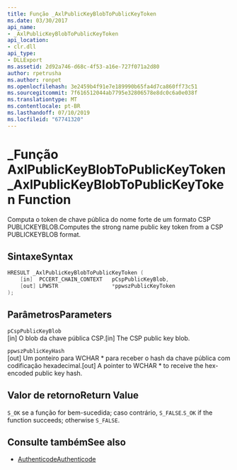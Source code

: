 ```yaml
---
title: Função _AxlPublicKeyBlobToPublicKeyToken
ms.date: 03/30/2017
api_name:
- _AxlPublicKeyBlobToPublicKeyToken
api_location:
- clr.dll
api_type:
- DLLExport
ms.assetid: 2d92a746-d68c-4f53-a16e-727f071a2d80
author: rpetrusha
ms.author: ronpet
ms.openlocfilehash: 3e2459b4f91e7e189990b65fa4d7ca860ff73c51
ms.sourcegitcommit: 7f616512044ab7795e32806578e8dc0c6a0e038f
ms.translationtype: MT
ms.contentlocale: pt-BR
ms.lasthandoff: 07/10/2019
ms.locfileid: "67741320"
---
```

# <a name="axlpublickeyblobtopublickeytoken-function"></a><span data-ttu-id="8d0ae-102">\_Função AxlPublicKeyBlobToPublicKeyToken</span><span class="sxs-lookup"><span data-stu-id="8d0ae-102">\_AxlPublicKeyBlobToPublicKeyToken Function</span></span>
<span data-ttu-id="8d0ae-103">Computa o token de chave pública do nome forte de um formato CSP PUBLICKEYBLOB.</span><span class="sxs-lookup"><span data-stu-id="8d0ae-103">Computes the strong name public key token from a CSP PUBLICKEYBLOB format.</span></span>  
  
## <a name="syntax"></a><span data-ttu-id="8d0ae-104">Sintaxe</span><span class="sxs-lookup"><span data-stu-id="8d0ae-104">Syntax</span></span>  
  
```cpp  
HRESULT _AxlPublicKeyBlobToPublicKeyToken (  
    [in]  PCCERT_CHAIN_CONTEXT   pCspPublicKeyBlob,  
    [out] LPWSTR                 *ppwszPublicKeyToken  
);  
```  
  
## <a name="parameters"></a><span data-ttu-id="8d0ae-105">Parâmetros</span><span class="sxs-lookup"><span data-stu-id="8d0ae-105">Parameters</span></span>  
 `pCspPublicKeyBlob`  
 <span data-ttu-id="8d0ae-106">[in] O blob da chave pública CSP.</span><span class="sxs-lookup"><span data-stu-id="8d0ae-106">[in] The CSP public key blob.</span></span>  
  
 `ppwszPublicKeyHash`  
 <span data-ttu-id="8d0ae-107">[out] Um ponteiro para WCHAR \* para receber o hash da chave pública com codificação hexadecimal.</span><span class="sxs-lookup"><span data-stu-id="8d0ae-107">[out] A pointer to WCHAR \* to receive the hex-encoded public key hash.</span></span>  
  
## <a name="return-value"></a><span data-ttu-id="8d0ae-108">Valor de retorno</span><span class="sxs-lookup"><span data-stu-id="8d0ae-108">Return Value</span></span>  
 <span data-ttu-id="8d0ae-109">`S_OK` se a função for bem-sucedida; caso contrário, `S_FALSE`.</span><span class="sxs-lookup"><span data-stu-id="8d0ae-109">`S_OK` if the function succeeds; otherwise `S_FALSE`.</span></span>  
  
## <a name="see-also"></a><span data-ttu-id="8d0ae-110">Consulte também</span><span class="sxs-lookup"><span data-stu-id="8d0ae-110">See also</span></span>

- [<span data-ttu-id="8d0ae-111">Authenticode</span><span class="sxs-lookup"><span data-stu-id="8d0ae-111">Authenticode</span></span>](../../../../docs/framework/unmanaged-api/authenticode/index.md)
